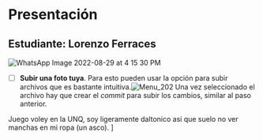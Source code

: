 # Presentación

## Estudiante: Lorenzo Ferraces

![WhatsApp Image 2022-08-29 at 4 15 30 PM](https://user-images.githubusercontent.com/104181443/187280789-5f1daa9a-5746-4daf-8ca8-8242f8a06c11.jpeg)


- [ ] **Subir una foto tuya**. Para esto pueden usar la opción para subir archivos que es bastante intuitiva.![Menu_202](https://user-images.githubusercontent.com/4098184/89341973-7e345580-d678-11ea-9a96-7c117034f81a.png)
Una vez seleccionado el archivo hay que crear el _commit_ para subir los cambios, similar al paso anterior.

Juego voley en la UNQ, soy ligeramente daltonico asi que suelo no ver manchas en mi ropa (un asco).
]


